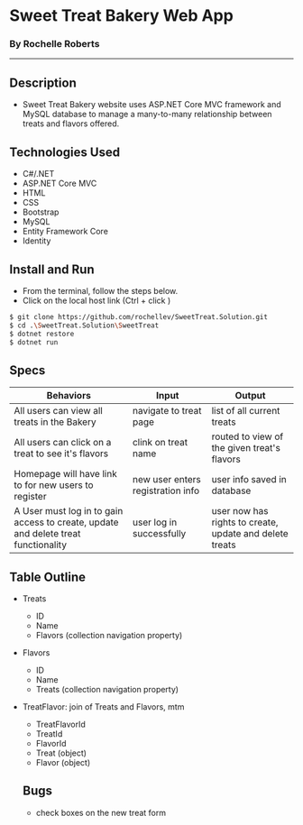 # Sweet Treat Bakery Web App
### By Rochelle Roberts
-----

## Description
* Sweet Treat Bakery website uses ASP.NET Core MVC framework and MySQL database to manage a many-to-many relationship between treats and flavors offered. 

## Technologies Used
* C#/.NET
* ASP.NET Core MVC
* HTML
* CSS
* Bootstrap
* MySQL
* Entity Framework Core
* Identity

## Install and Run
* From the terminal, follow the steps below. 
* Click on the local host link (Ctrl + click )

```sh
$ git clone https://github.com/rochellev/SweetTreat.Solution.git
$ cd .\SweetTreat.Solution\SweetTreat
$ dotnet restore
$ dotnet run
```

## Specs

| Behaviors       | Input          | Output      |
| ---------------- |--------------| -------------|
| All users can view all treats in the Bakery | navigate to treat page | list of all current treats |
| All users can click on a treat to see it's flavors | clink on treat name | routed to view of the given treat's flavors |
| Homepage will have link to for new users to register | new user enters registration info | user info saved in database |
| A User must log in to gain access to create, update and delete treat functionality | user log in successfully | user now has rights to create, update and delete treats |


## Table Outline
* Treats
    * ID
    * Name
    * Flavors (collection navigation property)

* Flavors
    * ID
    * Name
    * Treats (collection navigation property)

* TreatFlavor: join of Treats and Flavors, mtm
    * TreatFlavorId
    * TreatId
    * FlavorId
    * Treat (object)
    * Flavor (object)
    
    ## Bugs
    * check boxes on the new treat form 